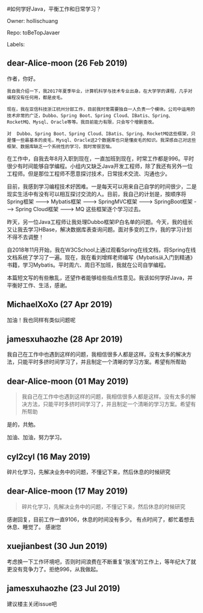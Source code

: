 #如何学好Java，平衡工作和日常学习？

Owner: hollischuang

Repo: toBeTopJavaer

Labels: 

## dear-Alice-moon (26 Feb 2019)

作者，你好。

    我自我介绍一下，我2017年夏季毕业，计算机科学与技术专业出身。在大学学的课程，几乎对编程没有任何用，都是皮毛。

    现在，我在亚信科技浙江杭州分部工作，目前我时常需要独自一人负责一个模块。公司中运用的技术非常的广泛，Dubbo、Spring Boot、Spring Cloud、IBatis、Spring、RocketMQ、Mysql、Oracle等等。我目前能力有限，只会写个增删查改。

    对  Dubbo、Spring Boot、Spring Cloud、IBatis、Spring、RocketMQ这些框架，只是懂一些最基本的皮毛，Mysql、Oracle这2个数据库也只是懂皮毛的知识。我深感自己对这些框架、数据库缺乏一个系统性的学习，我时常很苦恼。

   在工作中，自我去年8月入职到现在，一直加班到现在，时常工作都是996。平时很少有时间能够自学编程。小组内又缺乏Java开发工程师，除了我还有另外一位工程师。但是那位工程师不愿意探讨技术，日常技术交流、沟通也少。 

   目前，我感到学习编程技术好困难。一是每天可以用来自己自学的时间很少，二是现实生活中有没有可以相互探讨交流的人。目前，我自己的计划是，按顺序将Spring框架 ---> Mybatis框架  ---> SpringMVC框架  ---> SpringBoot框架  ---> Spring Cloud框架  ---> MQ 这些框架逐个学习过去。    

   昨天，另一位Java工程师让我处理Dubbo框架IP白名单的问题。今天，我的组长又让我去学习HBase，解决数据库表查询问题。面对多变的工作，我的学习计划不得不去调整！

   自2018年11月开始，我在W3CSchool上通过观看Spring在线文档，将Spring在线文档系统了学习了一遍。现在，我在看刘增辉老师编写《Mybatis从入门到精通》书籍，学习Mybatis。平时周六、周日不加班，我就在公司自学编程。

   本篇短文写的有些散乱，还望作者能够给些指点性意见。我该如何学好Java，并平衡好工作、生活，感谢。
     



## MichaelXoXo (27 Apr 2019)

加油！我也同样有类似问题呢 

## jamesxuhaozhe (28 Apr 2019)

我自己在工作中也遇到这样的问题，我相信很多人都是这样。没有太多的解决方法，只能平时多挤时间学习了，并且制定一个清晰的学习方案。希望有所帮助

## dear-Alice-moon (01 May 2019)

> 我自己在工作中也遇到这样的问题，我相信很多人都是这样。没有太多的解决方法，只能平时多挤时间学习了，并且制定一个清晰的学习方案。希望有所帮助

是的，共勉。

加油、加油，努力学习。


## cyl2cyl (16 May 2019)

碎片化学习，先解决业务中的问题，不懂记下来，然后休息的时候研究

## dear-Alice-moon (17 May 2019)

> 碎片化学习，先解决业务中的问题，不懂记下来，然后休息的时候研究

感谢回复，目前工作一直9106，休息的时间没有多少。 有点时间了，都忙着想去休息、睡觉了。
感谢您

## xuejianbest (30 Jun 2019)

考虑换一下工作环境吧，否则时间浪费在不断重复“肤浅”的工作上，等年纪大了就更没有竞争力了。拒绝996，从我做起。

## jamesxuhaozhe (23 Jul 2019)

建议楼主关闭issue吧

